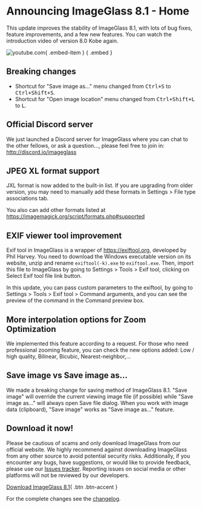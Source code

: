 # Announcing ImageGlass 8.1 - Home
This update improves the stability of ImageGlass 8.1, with lots of bug fixes, feature improvements, and a few new features. You can watch the introduction video of version 8.0 Kobe again.

![youtube.com](https://youtu.be/GujLgI4bpuU){ .embed-item } { .embed }

## Breaking changes
- Shortcut for "Save image as..." menu changed from <kbd>Ctrl+S</kbd> to <kbd>Ctrl+Shift+S</kbd>.
- Shortcut for "Open image location" menu changed from <kbd>Ctrl+Shift+L</kbd> to <kbd>L</kbd>.
 

## Official Discord server
We just launched a Discord server for ImageGlass where you can chat to the other fellows, or ask a question..., please feel free to join in: http://discord.io/imageglass


## JPEG XL format support
JXL format is now added to the built-in list. If you are upgrading from older version, you may need to manually add these formats in Settings > File type associations tab.

You also can add other formats listed at https://imagemagick.org/script/formats.php#supported


## EXIF viewer tool improvement
Exif tool in ImageGlass is a wrapper of https://exiftool.org, developed by Phil Harvey. You need to download the Windows executable version on its website, unzip and rename `exiftool(-k).exe` to `exiftool.exe`. Then, import this file to ImageGlass by going to Settings > Tools > Exif tool, clicking on Select Exif tool file link button.

In this update, you can pass custom parameters to the exiftool, by going to Settings > Tools > Exif tool > Command arguments, and you can see the preview of the command in the Command preview box.


## More interpolation options for Zoom Optimization
We implemented this feature according to a request. For those who need professional zooming feature, you can check the new options added: Low / high quality, Bilinear, Bicubic, Nearest-neighbor,...


## Save image vs Save image as...
We made a breaking change for saving method of ImageGlass 8.1. "Save image" will override the current viewing image file (if possible) while "Save image as..." will always open Save file dialog. When you work with image data (clipboard), "Save image" works as "Save image as..." feature.


## Download it now!
Please be cautious of scams and only download ImageGlass from our official website. We highly recommend against downloading ImageGlass from any other source to avoid potential security risks. Additionally, if you encounter any bugs, have suggestions, or would like to provide feedback, please use our [Issues tracker](https://github.com/d2phap/ImageGlass/issues). Reporting issues on social media or other platforms will not be reviewed by our developers.


[Download ImageGlass 8.1](https://imageglass.org/download){ .btn .btn-accent }


For the complete changes see the [changelog](https://github.com/d2phap/ImageGlass/releases/tag/8.1.4.18).
